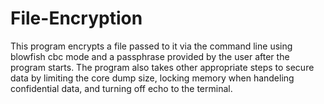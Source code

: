 # File-Encryption
This program encrypts a file passed to it via the command line using blowfish cbc mode and a passphrase
provided by the user after the program starts.
The program also takes other appropriate steps to secure data by limiting the core dump size, locking 
memory when handeling confidential data, and turning off echo to the terminal.
